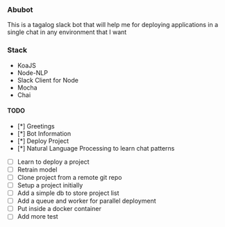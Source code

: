 ### Abubot
This is a tagalog slack bot that will help me for deploying applications in a single chat in any environment that I want


### Stack
- KoaJS
- Node-NLP
- Slack Client for Node
- Mocha
- Chai

#### TODO
- [*] Greetings
- [*] Bot Information
- [*] Deploy Project
- [*] Natural Language Processing to learn chat patterns
- [ ] Learn to deploy a project
- [ ] Retrain model
- [ ] Clone project from a remote git repo
- [ ] Setup a project initially
- [ ] Add a simple db to store project list
- [ ] Add a queue and worker for parallel deployment
- [ ] Put inside a docker container
- [ ] Add more test